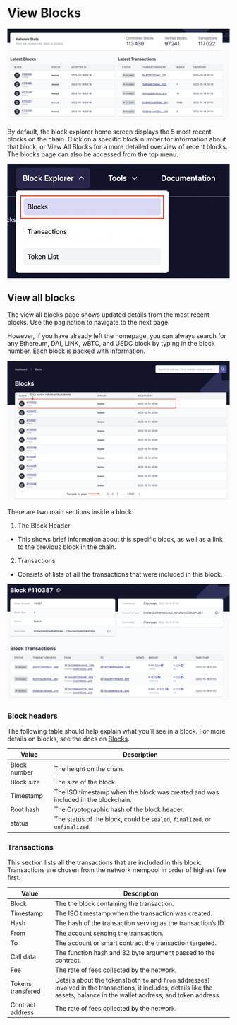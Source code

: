 # View Blocks

![Block view!](../../../assets/images/block-tx.png "View blocks on zkSync")

By default, the block explorer home screen displays the 5 most recent blocks on the chain. Click on a specific block number for information about that block, or View All Blocks for a more detailed overview of recent blocks. 
The blocks page can also be accessed from the top menu.

![Access the block page](../../../assets/images/block-menu.png "Blocks menu")

## View all blocks

The view all blocks page shows updated details from the most recent blocks. Use the pagination to navigate to the next page.

However, if you have already left the homepage, you can always search for any Ethereum, DAI, LINK, wBTC, and USDC block by typing in the block number.
Each block is packed with information. 

![View all blocks](../../../assets/images/view-block.png "View all blocks")

There are two main sections inside a block:

1. The Block Header
- This shows brief information about this specific block, as well as a link to the previous block in the chain.
2. Transactions
- Consists of lists of all the transactions that were included in this block. 

![Single block page!](../../../assets/images/single-block.png "View a single block")

### Block headers
The following table should help explain what you’ll see in a block.
For more details on blocks, see the docs on [Blocks](../../../dev/developer-guides/transactions/blocks.md).

| Value            | Description      |
| ----------------------- | --------- |
| Block number            | The height on the chain.|
| Block size              | The size of the block.  |
| Timestamp               | The ISO timestamp when the block was created and was included in the blockchain.  |
| Root hash               | The Cryptographic hash of the block header. |
| status                  | The status of the block, could be `sealed`, `finalized`, or `unfinalized`.  |

### Transactions

This section lists all the transactions that are included in this block. 
Transactions are chosen from the network mempool in order of highest fee first.

| Value            | Description      |
| ----------------------- | --------- |
| Block                   | The the block containing the transaction.|
| Timestamp               | The ISO timestamp when the transaction was created.  |
| Hash                    | The hash of the transaction serving as the transaction’s ID |
| From                    | The account sending the transaction. |
| To                      | The account or smart contract the transaction targeted. |
| Call data               | The function hash and 32 byte argument passed to the contract. |
| Fee                     | The rate of fees collected by the network. |
| Tokens transfered       | Details about the tokens(both `to` and `from` addresses) involved in the transactions, it includes, details like the assets, balance in the wallet address, and token address. |
| Contract address        | The rate of fees collected by the network. |